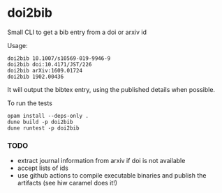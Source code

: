 # doi2bib
Small CLI to get a bib entry from a doi or arxiv id

Usage:

    doi2bib 10.1007/s10569-019-9946-9
    doi2bib doi:10.4171/JST/226
    doi2bib arXiv:1609.01724
    doi2bib 1902.00436

It will output the bibtex entry, using the published details when possible.

To run the tests

    opam install --deps-only .
    dune build -p doi2bib
    dune runtest -p doi2bib


### TODO

 - extract journal information from arxiv if doi is not available
 - accept lists of ids
 - use github actions to compile executable binaries and publish the artifacts (see hiw caramel does it!)
 
